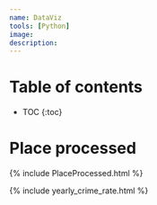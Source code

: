 ```yaml
---
name: DataViz
tools: [Python]
image:
description:
---
```


# Table of contents

* TOC
{:toc}

# Place processed

{% include PlaceProcessed.html %}

{% include yearly_crime_rate.html %}